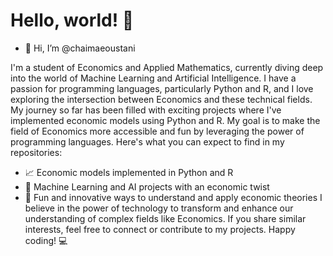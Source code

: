 # Hello, world! 👋
- 👋 Hi, I’m @chaimaeoustani

I'm a student of Economics and Applied Mathematics, currently diving deep into the world of Machine Learning and Artificial Intelligence. I have a passion for programming languages, particularly Python and R, and I love exploring the intersection between Economics and these technical fields.
My journey so far has been filled with exciting projects where I've implemented economic models using Python and R. My goal is to make the field of Economics more accessible and fun by leveraging the power of programming languages.
Here's what you can expect to find in my repositories:
- 📈 Economic models implemented in Python and R
- 🧠 Machine Learning and AI projects with an economic twist
- 🤖 Fun and innovative ways to understand and apply economic theories
I believe in the power of technology to transform and enhance our understanding of complex fields like Economics. If you share similar interests, feel free to connect or contribute to my projects.
Happy coding! 💻
 


<!---
chaimaeoustani/chaimaeoustani is a ✨ special ✨ repository because its `README.md` (this file) appears on your GitHub profile.
You can click the Preview link to take a look at your changes.
--->

